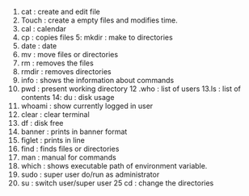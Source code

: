 1. cat : create and edit file
2. Touch : create a empty files and modifies time.
3. cal : calendar
4. cp : copies files
5: mkdir : make to directories
6. date : date
7. mv : move files or directories
8. rm : removes the files
9. rmdir : removes directories
10. info : shows the information about commands
11. pwd : present working directory
12 .who : list of users
13.ls : list of contents
14: du : disk usage
15. whoami : show currently logged in user
16. clear : clear terminal
17. df : disk free
18. banner : prints in banner format
19. figlet : prints in line
20. find : finds files or directories
21. man : manual for commands
22. which : shows executable path of environment variable.
23. sudo : super user do/run as administrator
24. su : switch user/super user
25 cd : change the directories
